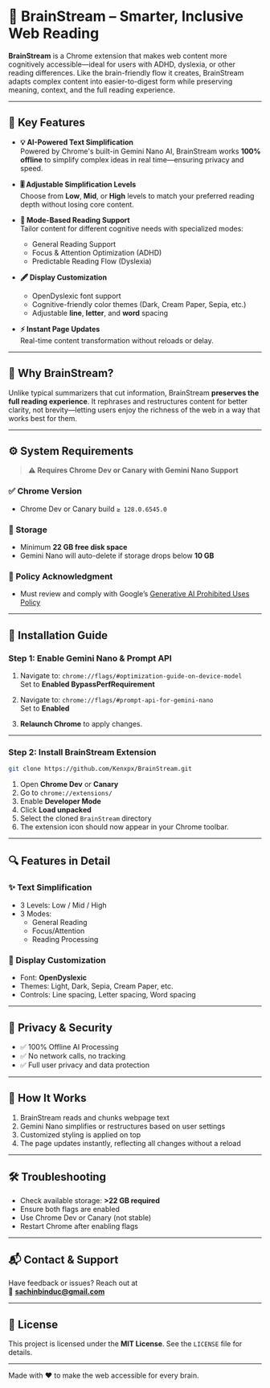 
# 🧠 BrainStream – Smarter, Inclusive Web Reading

**BrainStream** is a Chrome extension that makes web content more cognitively accessible—ideal for users with ADHD, dyslexia, or other reading differences. Like the brain-friendly flow it creates, BrainStream adapts complex content into easier-to-digest form while preserving meaning, context, and the full reading experience.

---

## 🌟 Key Features

- **💡 AI-Powered Text Simplification**  
  Powered by Chrome's built-in Gemini Nano AI, BrainStream works **100% offline** to simplify complex ideas in real time—ensuring privacy and speed.

- **🎚️ Adjustable Simplification Levels**  
  Choose from **Low**, **Mid**, or **High** levels to match your preferred reading depth without losing core content.

- **🧩 Mode-Based Reading Support**  
  Tailor content for different cognitive needs with specialized modes:
  - General Reading Support  
  - Focus & Attention Optimization (ADHD)  
  - Predictable Reading Flow (Dyslexia)

- **🖋️ Display Customization**  
  - OpenDyslexic font support  
  - Cognitive-friendly color themes (Dark, Cream Paper, Sepia, etc.)  
  - Adjustable **line**, **letter**, and **word** spacing

- **⚡ Instant Page Updates**  
  Real-time content transformation without reloads or delay.

---

## 🎯 Why BrainStream?

Unlike typical summarizers that cut information, BrainStream **preserves the full reading experience**. It rephrases and restructures content for better clarity, not brevity—letting users enjoy the richness of the web in a way that works best for them.

---

## ⚙️ System Requirements

> **⚠️ Requires Chrome Dev or Canary with Gemini Nano Support**

### ✅ Chrome Version
- Chrome Dev or Canary build `≥ 128.0.6545.0`

### 💾 Storage
- Minimum **22 GB free disk space**
- Gemini Nano will auto-delete if storage drops below **10 GB**

### 📜 Policy Acknowledgment
- Must review and comply with Google’s [Generative AI Prohibited Uses Policy](https://support.google.com/chrome/answer/13518165)

---

## 🚀 Installation Guide

### Step 1: Enable Gemini Nano & Prompt API

1. Navigate to: `chrome://flags/#optimization-guide-on-device-model`  
   Set to **Enabled BypassPerfRequirement**

2. Navigate to: `chrome://flags/#prompt-api-for-gemini-nano`  
   Set to **Enabled**

3. **Relaunch Chrome** to apply changes.

---

### Step 2: Install BrainStream Extension

```bash
git clone https://github.com/Kenxpx/BrainStream.git
```

1. Open **Chrome Dev** or **Canary**  
2. Go to `chrome://extensions/`  
3. Enable **Developer Mode**  
4. Click **Load unpacked**  
5. Select the cloned `BrainStream` directory  
6. The extension icon should now appear in your Chrome toolbar.

---

## 🔍 Features in Detail

### ✨ Text Simplification
- 3 Levels: Low / Mid / High
- 3 Modes:
  - General Reading
  - Focus/Attention
  - Reading Processing

### 🎨 Display Customization
- Font: **OpenDyslexic**
- Themes: Light, Dark, Sepia, Cream Paper, etc.
- Controls: Line spacing, Letter spacing, Word spacing

---

## 🔐 Privacy & Security

- ✅ 100% Offline AI Processing
- ✅ No network calls, no tracking
- ✅ Full user privacy and data protection

---

## 🧠 How It Works

1. BrainStream reads and chunks webpage text
2. Gemini Nano simplifies or restructures based on user settings
3. Customized styling is applied on top
4. The page updates instantly, reflecting all changes without a reload

---

## 🛠 Troubleshooting

- Check available storage: **>22 GB required**
- Ensure both flags are enabled
- Use Chrome Dev or Canary (not stable)
- Restart Chrome after enabling flags

---

## 📬 Contact & Support

Have feedback or issues? Reach out at  
📧 **sachinbinduc@gmail.com**

---

## 🪪 License

This project is licensed under the **MIT License**. See the `LICENSE` file for details.

---

Made with ❤️ to make the web accessible for every brain.
